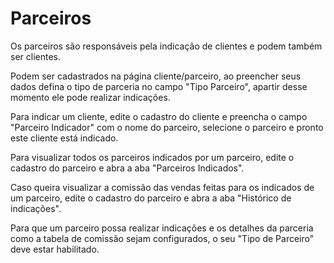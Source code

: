 # Parceiros

Os parceiros são responsáveis pela indicação de clientes e podem também ser clientes.

Podem ser cadastrados na página cliente/parceiro, ao preencher seus dados defina o tipo de parceria no campo "Tipo Parceiro", apartir desse momento ele pode realizar indicações.

Para indicar um cliente, edite o cadastro do cliente e preencha o campo "Parceiro Indicador" com o nome do parceiro, selecione o parceiro e pronto este cliente está indicado.

Para visualizar todos os parceiros indicados por um parceiro, edite o cadastro do parceiro e abra a aba "Parceiros Indicados".

Caso queira visualizar a comissão das vendas feitas para os indicados de um parceiro, edite o cadastro do parceiro e abra a aba "Histórico de indicações".

Para que um parceiro possa realizar indicações e os detalhes da parceria como a tabela de comissão sejam configurados, o seu "Tipo de Parceiro" deve estar habilitado.